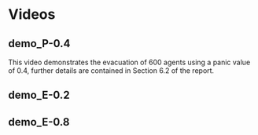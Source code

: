 # Videos

## demo_P-0.4

This video demonstrates the evacuation of 600 agents using a panic value of 0.4, further details are contained in Section 6.2 of the report.


## demo_E-0.2


## demo_E-0.8